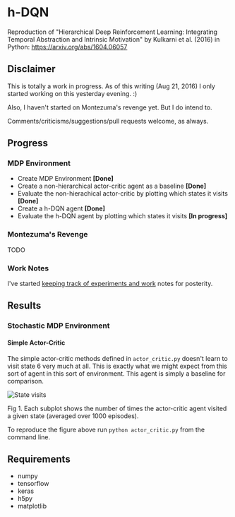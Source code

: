 # h-DQN

Reproduction of "Hierarchical Deep Reinforcement Learning: Integrating Temporal Abstraction and Intrinsic Motivation" by Kulkarni et al. (2016) in Python: https://arxiv.org/abs/1604.06057

## Disclaimer

This is totally a work in progress. As of this writing (Aug 21, 2016) I only started working on this yesterday evening. :)

Also, I haven't started on Montezuma's revenge yet. But I do intend to.

Comments/criticisms/suggestions/pull requests welcome, as always.

## Progress

### MDP Environment
- Create MDP Environment **[Done]**
- Create a non-hierarchical actor-critic agent as a baseline **[Done]**
- Evaluate the non-hierachical actor-critic by plotting which states it visits **[Done]**
- Create a h-DQN agent **[Done]**
- Evaluate the h-DQN agent by plotting which states it visits **[In progress]**

### Montezuma's Revenge

TODO

### Work Notes

I've started [keeping track of experiments and work](https://github.com/EthanMacdonald/h-DQN/work_notes.md) notes for posterity. 

## Results

### Stochastic MDP Environment

#### Simple Actor-Critic

The simple actor-critic methods defined in `actor_critic.py` doesn't learn to visit state 6 very much at all. This is exactly what we might expect from this sort of agent in this sort of environment. This agent is simply a baseline for comparison.

![State visits](https://github.com/EthanMacdonald/h-DQN/blob/master/fig/mdp-actor-critic-visits.png)

Fig 1. Each subplot shows the number of times the actor-critic agent visited a given state (averaged over 1000 episodes).

To reproduce the figure above run `python actor_critic.py` from the command line.

## Requirements

- numpy
- tensorflow
- keras
- h5py
- matplotlib

